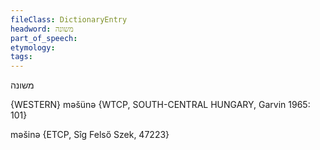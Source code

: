 ```yaml
---
fileClass: DictionaryEntry
headword: משונה
part_of_speech: 
etymology: 
tags: 
---
```

משונה

{WESTERN}
məšünə {WTCP, SOUTH-CENTRAL HUNGARY, Garvin 1965: 101}

məšinə {ETCP, Sîg Felső Szek, 47223}
